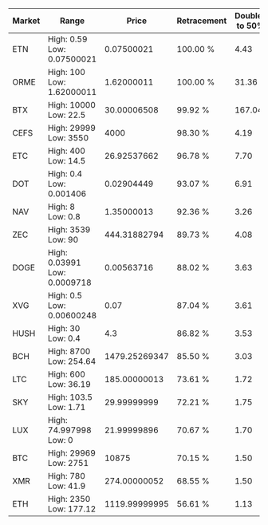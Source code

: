 | Market | Range | Price| Retracement | Doubles to 50% |
| --- | --- | --- | --- | --- |
| ETN | High: 0.59<br />Low: 0.07500021 | 0.07500021 | 100.00 % | 4.43 |
| ORME | High: 100<br />Low: 1.62000011 | 1.62000011 | 100.00 % | 31.36 |
| BTX | High: 10000<br />Low: 22.5 | 30.00006508 | 99.92 % | 167.04 |
| CEFS | High: 29999<br />Low: 3550 | 4000 | 98.30 % | 4.19 |
| ETC | High: 400<br />Low: 14.5 | 26.92537662 | 96.78 % | 7.70 |
| DOT | High: 0.4<br />Low: 0.001406 | 0.02904449 | 93.07 % | 6.91 |
| NAV | High: 8<br />Low: 0.8 | 1.35000013 | 92.36 % | 3.26 |
| ZEC | High: 3539<br />Low: 90 | 444.31882794 | 89.73 % | 4.08 |
| DOGE | High: 0.03991<br />Low: 0.0009718 | 0.00563716 | 88.02 % | 3.63 |
| XVG | High: 0.5<br />Low: 0.00600248 | 0.07 | 87.04 % | 3.61 |
| HUSH | High: 30<br />Low: 0.4 | 4.3 | 86.82 % | 3.53 |
| BCH | High: 8700<br />Low: 254.64 | 1479.25269347 | 85.50 % | 3.03 |
| LTC | High: 600<br />Low: 36.19 | 185.00000013 | 73.61 % | 1.72 |
| SKY | High: 103.5<br />Low: 1.71 | 29.99999999 | 72.21 % | 1.75 |
| LUX | High: 74.997998<br />Low: 0 | 21.99999896 | 70.67 % | 1.70 |
| BTC | High: 29969<br />Low: 2751 | 10875 | 70.15 % | 1.50 |
| XMR | High: 780<br />Low: 41.9 | 274.00000052 | 68.55 % | 1.50 |
| ETH | High: 2350<br />Low: 177.12 | 1119.99999995 | 56.61 % | 1.13 |
